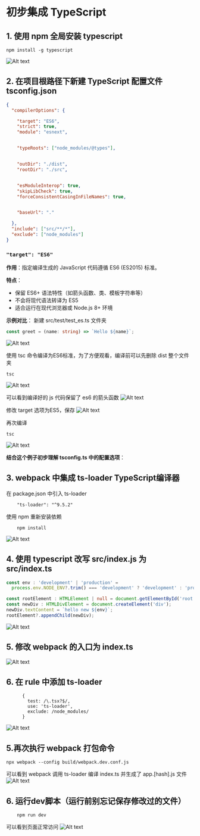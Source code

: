 # 初步集成 TypeScript

## 1. 使用 npm 全局安装 typescript
```shell
npm install -g typescript
```
![Alt text](image.png)


## 2. 在项目根路径下新建 TypeScript 配置文件 tsconfig.json
```json
{
  "compilerOptions": {

    "target": "ES6",
    "strict": true,
    "module": "esnext",


    "typeRoots": ["node_modules/@types"],


    "outDir": "./dist",
    "rootDir": "./src",


    "esModuleInterop": true,
    "skipLibCheck": true,
    "forceConsistentCasingInFileNames": true,


    "baseUrl": "."

  },
  "include": ["src/**/*"],
  "exclude": ["node_modules"]
}
```

### `"target": "ES6"`

**作用**：指定编译生成的 JavaScript 代码遵循 ES6 (ES2015) 标准。

**特点**：
- 保留 ES6+ 语法特性（如箭头函数、类、模板字符串等）
- 不会将现代语法转译为 ES5
- 适合运行在现代浏览器或 Node.js 8+ 环境

**示例对比**：
新建 src/test/test_es.ts 文件夹
```typescript
const greet = (name: string) => `Hello ${name}`;
```
![Alt text](image-3.png)

使用 tsc 命令编译为ES6标准，为了方便观看，编译前可以先删除 dist 整个文件夹
```code
tsc 
```
![Alt text](image-4.png)

可以看到编译好的 js 代码保留了 es6 的箭头函数
![Alt text](image-5.png)

修改 target 选项为ES5，保存
![Alt text](image-6.png)

再次编译
```code
tsc 
```
![Alt text](image-7.png)

**结合这个例子初步理解 tsconfig.ts 中的配置选项**：



## 3. webpack 中集成 ts-loader TypeScript编译器
在 package.json 中引入 ts-loader
```code
    "ts-loader": "^9.5.2"
```
使用 npm 重新安装依赖
```code
    npm install
```
![Alt text](image-8.png)


## 4. 使用 typescript 改写 src/index.js 为 src/index.ts
```typescript
const env : 'development' | 'production' = 
  process.env.NODE_ENV?.trim() === 'development' ? 'development' : 'production';

const rootElement : HTMLElement | null = document.getElementById('root');
const newDiv : HTMLDivElement = document.createElement('div');
newDiv.textContent = `hello new ${env}`;
rootElement?.appendChild(newDiv);
```
![Alt text](image-9.png)

## 5. 修改 webpack 的入口为 index.ts
![Alt text](image-10.png)

## 6. 在 rule 中添加 ts-loader
```
      {
        test: /\.tsx?$/,
        use: 'ts-loader',
        exclude: /node_modules/
      }
```
![Alt text](image-11.png)

## 5.再次执行 webpack 打包命令
```code
npx webpack --config build/webpack.dev.conf.js
```
可以看到 webpack 调用 ts-loader 编译 index.ts 并生成了 app.[hash].js 文件
![Alt text](image-12.png)

## 6. 运行dev脚本（运行前别忘记保存修改过的文件）
```code
    npm run dev
```
可以看到页面正常访问
![Alt text](image-13.png)